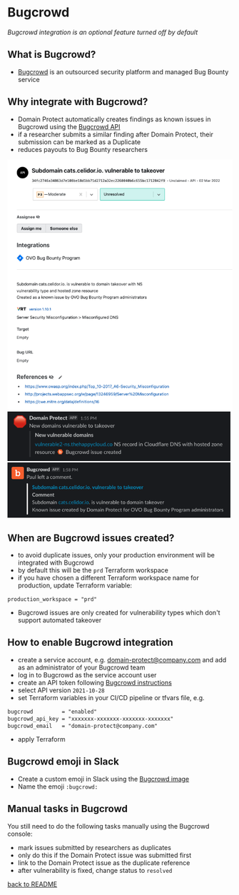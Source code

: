 # Bugcrowd
*Bugcrowd integration is an optional feature turned off by default*

## What is Bugcrowd?
* [Bugcrowd](https://bugcrowd.com) is an outsourced security platform and managed Bug Bounty service

## Why integrate with Bugcrowd?
* Domain Protect automatically creates findings as known issues in Bugcrowd using the [Bugcrowd API](https://docs.bugcrowd.com/api/getting-started/)
* if a researcher submits a similar finding after Domain Protect, their submission can be marked as a Duplicate
* reduces payouts to Bug Bounty researchers

<img src="images/bugcrowd-issue.png" width="600">

<img src="images/bugcrowd-vulnerability.png" width="500">

<img src="images/bugcrowd-comment.png" width="500">

## When are Bugcrowd issues created?
* to avoid duplicate issues, only your production environment will be integrated with Bugcrowd
* by default this will be the `prd` Terraform workspace
* if you have chosen a different Terraform workspace name for production, update Terraform variable:
```
production_workspace = "prd"
```
* Bugcrowd issues are only created for vulnerability types which don't support automated takeover

## How to enable Bugcrowd integration
* create a service account, e.g. domain-protect@company.com and add as an administrator of your Bugcrowd team
* log in to Bugcrowd as the service account user
* create an API token following [Bugcrowd instructions](https://docs.bugcrowd.com/api/getting-started/)
* select API version `2021-10-28`
* set Terraform variables in your CI/CD pipeline or tfvars file, e.g.

```
bugcrowd         = "enabled"
bugcrowd_api_key = "xxxxxxx-xxxxxxx-xxxxxxx-xxxxxxx"
bugcrowd_email   = "domain-protect@company.com"
```
* apply Terraform

## Bugcrowd emoji in Slack
* Create a custom emoji in Slack using the [Bugcrowd image](../docs/emojis/bugcrowd.png)
* Name the emoji `:bugcrowd:`

## Manual tasks in Bugcrowd
You still need to do the following tasks manually using the Bugcrowd console:
* mark issues submitted by researchers as duplicates
* only do this if the Domain Protect issue was submitted first
* link to the Domain Protect issue as the duplicate reference
* after vulnerability is fixed, change status to `resolved`

[back to README](../README.md)
